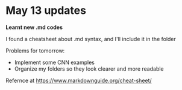 # May 13 updates 

**Learnt new .md codes**


I found a cheatsheet about .md syntax, and I'll include it in the folder


Problems for tomorrow: 
- Implement some CNN examples
- Organize my folders so they look clearer and more readable


Refernce at https://www.markdownguide.org/cheat-sheet/ 
